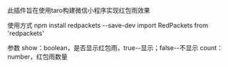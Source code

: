 此插件旨在使用taro构建微信小程序实现红包雨效果

使用方式
npm install redpackets --save-dev
import RedPackets from 'redpackets'

<RedPackets 
  show={showRedPackets} 
  count={60} />


参数
show：boolean，是否显示红包雨，true--显示；false--不显示
count：number，红包雨数量
